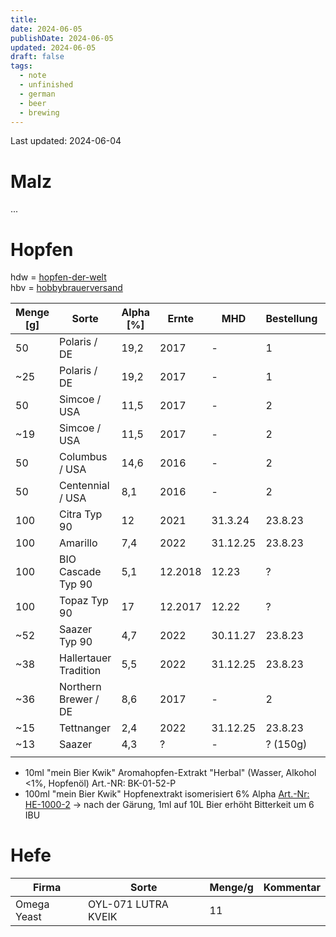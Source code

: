 ```yaml
---
title: 
date: 2024-06-05
publishDate: 2024-06-05
updated: 2024-06-05
draft: false
tags:
  - note
  - unfinished
  - german
  - beer
  - brewing
---
```


Last updated: 2024-06-04

# Malz

...

# Hopfen

hdw = [hopfen-der-welt](https://www.hopfen-der-welt.de/)  
hbv = [hobbybrauerversand](https://www.hobbybrauerversand.de/)

| Menge [g] | Sorte                 | Alpha [%] | Ernte   | MHD      | Bestellung | Händler   | geöffnet | zuletzt geöffnet |
| --------- | --------------------- | --------- | ------- | -------- | ---------- | --------- | -------- | ---------------- |
| 50        | Polaris / DE          | 19,2      | 2017    | -        | 1          | hdw       | n        | -                |
| ~25       | Polaris / DE          | 19,2      | 2017    | -        | 1          | hdw       | j        | ?                |
| 50        | Simcoe / USA          | 11,5      | 2017    | -        | 2          | hdw       | n        | -                |
| ~19       | Simcoe / USA          | 11,5      | 2017    | -        | 2          | hdw       | j        | ?                |
| 50        | Columbus / USA        | 14,6      | 2016    | -        | 2          | hdw       | n        | -                |
| 50        | Centennial / USA      | 8,1       | 2016    | -        | 2          | hdw       | n        | -                |
| 100       | Citra Typ 90          | 12        | 2021    | 31.3.24  | 23.8.23    | hbv       | n        | -                |
| 100       | Amarillo              | 7,4       | 2022    | 31.12.25 | 23.8.23    | hbv       | n        | -                |
| 100       | BIO Cascade Typ 90    | 5,1       | 12.2018 | 12.23    | ?          | candirect | n        | -                |
| 100       | Topaz Typ 90          | 17        | 12.2017 | 12.22    | ?          | candirect | n        | -                |
| ~52       | Saazer Typ 90         | 4,7       | 2022    | 30.11.27 | 23.8.23    | hbv       | j        | 6.9.23           |
| ~38       | Hallertauer Tradition | 5,5       | 2022    | 31.12.25 | 23.8.23    | hbv       | j        | 1.9.23           |
| ~36       | Northern Brewer / DE  | 8,6       | 2017    | -        | 2          | hdw       | j        | 16.3.23          |
| ~15       | Tettnanger            | 2,4       | 2022    | 31.12.25 | 23.8.23    | hbv       | j        | 30.8.23          |
| ~13       | Saazer                | 4,3       | ?       | -        | ? (150g)   | ?         | j        | ?                |
|           |                       |           |         |          |            |           |          |                  |

- 10ml "mein Bier Kwik" Aromahopfen-Extrakt "Herbal" (Wasser, Alkohol <1%, Hopfenöl) Art.-NR: BK-01-52-P 
- 100ml "mein Bier Kwik" Hopfenextrakt isomerisiert 6% Alpha [Art.-Nr: HE-1000-2](https://www.hobbybrauerversand.de/Hopfenextrakt-isomerisiert-6-Alpha-100-ml) -> nach der Gärung, 1ml auf 10L Bier erhöht Bitterkeit um 6 IBU

# Hefe

| Firma       | Sorte               | Menge/g | Kommentar |
| ----------- | ------------------- | ------- | --------- |
| Omega Yeast | OYL-071 LUTRA KVEIK | 11      |           |


